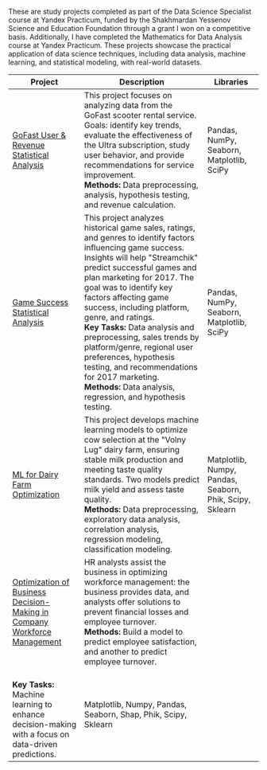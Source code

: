 These are study projects completed as part of the Data Science Specialist course at Yandex Practicum, funded by the Shakhmardan Yessenov Science and Education Foundation through a grant I won on a competitive basis. Additionally, I have completed the Mathematics for Data Analysis course at Yandex Practicum. These projects showcase the practical application of data science techniques, including data analysis, machine learning, and statistical modeling, with real-world datasets.

| Project | Description | Libraries |
| ------------- | ------------- | ------------- |
| [GoFast User & Revenue Statistical Analysis](Statistic_analysis) | This project focuses on analyzing data from the GoFast scooter rental service. Goals: identify key trends, evaluate the effectiveness of the Ultra subscription, study user behavior, and provide recommendations for service improvement.  <br>**Methods:** Data preprocessing, analysis, hypothesis testing, and revenue calculation. | Pandas, NumPy, Seaborn, Matplotlib, SciPy |
| [Game Success Statistical Analysis](Assembly%20projects) | This project analyzes historical game sales, ratings, and genres to identify factors influencing game success. Insights will help "Streamchik" predict successful games and plan marketing for 2017. The goal was to identify key factors affecting game success, including platform, genre, and ratings.  <br>**Key Tasks:** Data analysis and preprocessing, sales trends by platform/genre, regional user preferences, hypothesis testing, and recommendations for 2017 marketing.  <br>**Methods:** Data analysis, regression, and hypothesis testing. | Pandas, NumPy, Seaborn, Matplotlib, SciPy |
| [ML for Dairy Farm Optimization](Linear_models_in_machine_learning) | This project develops machine learning models to optimize cow selection at the "Volny Lug" dairy farm, ensuring stable milk production and meeting taste quality standards. Two models predict milk yield and assess taste quality.  <br>**Methods:** Data preprocessing, exploratory data analysis, correlation analysis, regression modeling, classification modeling. | Matplotlib, Numpy, Pandas, Seaborn, Phik, Scipy, Sklearn |
| [Optimization of Business Decision-Making in Company Workforce Management](hr_decisions_business_oprimization_ml) | HR analysts assist the business in optimizing workforce management: the business provides data, and analysts offer solutions to prevent financial losses and employee turnover.  <br>**Methods:** Build a model to predict employee satisfaction, and another to predict employee turnover. 
 <br>**Key Tasks:** Machine learning to enhance decision-making with a focus on data-driven predictions. | Matplotlib, Numpy, Pandas, Seaborn, Shap, Phik, Scipy, Sklearn |
